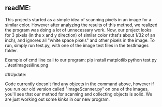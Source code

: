 ## readME:


This projects started as a simple idea of scanning pixels in an image for a similar color. However after analyzing the results of this method, we realized the program was doing a lot of unnecessary work. Now, our project looks for 3 pixels (in the x and y direction) of similar color (that's about 1/32 of an inch), and ignores all "white space pixels" and other pixels in the image. To run, simply run test.py, with one of the image test files in the testImages folder.

Example of cmd line call to our program:
pip install matplotlib
python test.py ..\testImages\line.png

##Update:

Code currently doesn't find any objects in the command above, however if you run our old version called "imageScanner.py" on one of the images, you'll see that our method for scanning and collecting objects is solid. We are just working out some kinks in our new program.
